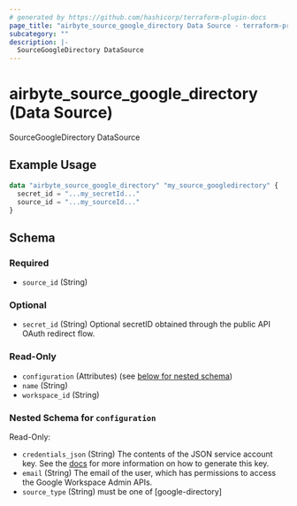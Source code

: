 ```yaml
---
# generated by https://github.com/hashicorp/terraform-plugin-docs
page_title: "airbyte_source_google_directory Data Source - terraform-provider-airbyte"
subcategory: ""
description: |-
  SourceGoogleDirectory DataSource
---
```


# airbyte_source_google_directory (Data Source)

SourceGoogleDirectory DataSource

## Example Usage

```terraform
data "airbyte_source_google_directory" "my_source_googledirectory" {
  secret_id = "...my_secretId..."
  source_id = "...my_sourceId..."
}
```

<!-- schema generated by tfplugindocs -->
## Schema

### Required

- `source_id` (String)

### Optional

- `secret_id` (String) Optional secretID obtained through the public API OAuth redirect flow.

### Read-Only

- `configuration` (Attributes) (see [below for nested schema](#nestedatt--configuration))
- `name` (String)
- `workspace_id` (String)

<a id="nestedatt--configuration"></a>
### Nested Schema for `configuration`

Read-Only:

- `credentials_json` (String) The contents of the JSON service account key. See the <a href="https://developers.google.com/admin-sdk/directory/v1/guides/delegation">docs</a> for more information on how to generate this key.
- `email` (String) The email of the user, which has permissions to access the Google Workspace Admin APIs.
- `source_type` (String) must be one of [google-directory]


